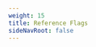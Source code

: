 ```yaml
---
weight: 15
title: Reference Flags
sideNavRoot: false
---
```


<!-- File is required so that side nav menu displays nested elements correctly -->